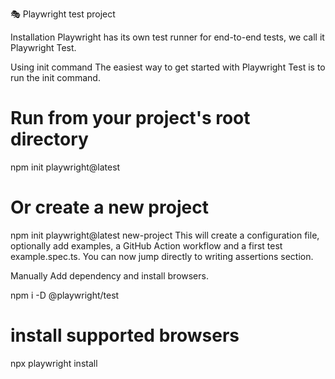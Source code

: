 🎭 Playwright test project

Installation
Playwright has its own test runner for end-to-end tests, we call it Playwright Test.

Using init command
The easiest way to get started with Playwright Test is to run the init command.

# Run from your project's root directory
npm init playwright@latest
# Or create a new project
npm init playwright@latest new-project
This will create a configuration file, optionally add examples, a GitHub Action workflow and a first test example.spec.ts. You can now jump directly to writing assertions section.

Manually
Add dependency and install browsers.

npm i -D @playwright/test
# install supported browsers
npx playwright install
